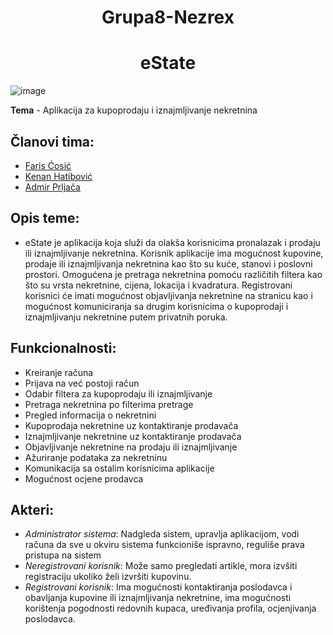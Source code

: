 <h1 align="center">Grupa8-Nezrex</h1>
<h1 align="center">eState</h1>

![image](https://user-images.githubusercontent.com/72890975/111215550-89b70a00-85d3-11eb-8f20-596533d1595c.png)



**Tema** - Aplikacija za kupoprodaju i iznajmljivanje nekretnina

## Članovi tima: 
* [Faris Ćosić](https://github.com/fcosic1)
* [Kenan Hatibović](https://github.com/khatibovic)
* [Admir Prljača](https://github.com/aprljaca1)

## Opis teme:
- eState je aplikacija koja služi da olakša korisnicima pronalazak i prodaju ili iznajmljivanje nekretnina. Korisnik aplikacije ima mogućnost kupovine, prodaje ili iznajmljivanja nekretnina kao što su kuće, stanovi i poslovni prostori. Omogućena je pretraga nekretnina pomoću različitih filtera kao što su vrsta nekretnine, cijena, lokacija i kvadratura. 
Registrovani korisnici će imati mogućnost objavljivanja nekretnine na stranicu kao i mogućnost komuniciranja sa drugim korisnicima o kupoprodaji i iznajmljivanju nekretnine putem privatnih poruka. 

## Funkcionalnosti: 
- Kreiranje računa
- Prijava na već postoji račun
- Odabir filtera za kupoprodaju ili iznajmljivanje
- Pretraga nekretnina po filterima pretrage
- Pregled informacija o nekretnini
- Kupoprodaja nekretnine uz kontaktiranje prodavača
- Iznajmljivanje nekretnine uz kontaktiranje prodavača
- Objavljivanje nekretnine na prodaju ili iznajmljivanje
- Ažuriranje podataka za nekretninu
- Komunikacija sa ostalim korisnicima aplikacije
- Mogućnost ocjene prodavca

## Akteri:
- *Administrator sistema*: Nadgleda sistem, upravlja aplikacijom, vodi računa da sve u okviru sistema funkcioniše ispravno, reguliše prava pristupa na sistem
- *Neregistrovani korisnik*: Može samo pregledati artikle, mora izvšiti registraciju ukoliko želi izvršiti kupovinu.
- *Registrovani korisnik*: Ima mogućnosti kontaktiranja poslodavca i obavljanja kupovine ili iznajmljivanja nekretnine, ima mogućnosti korištenja pogodnosti redovnih kupaca, uređivanja profila, ocjenjivanja poslodavca.
